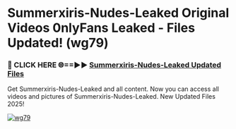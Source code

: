 # Summerxiris-Nudes-Leaked Original Videos 0nlyFans Leaked - Files Updated! (wg79)

<h3>🔴 CLICK HERE 🌐==►► <a href="https://tinyurl.com/4mcuefdz" rel="nofollow">Summerxiris-Nudes-Leaked Updated Files</a></h3>

Get Summerxiris-Nudes-Leaked and all content. Now you can access all videos and pictures of Summerxiris-Nudes-Leaked. New Updated Files 2025!

[![wg79](https://i.imgur.com/StAQSOY.gif)](https://tinyurl.com/4mcuefdz)
